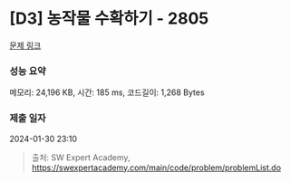 # [D3] 농작물 수확하기 - 2805 

[문제 링크](https://swexpertacademy.com/main/code/problem/problemDetail.do?contestProbId=AV7GLXqKAWYDFAXB) 

### 성능 요약

메모리: 24,196 KB, 시간: 185 ms, 코드길이: 1,268 Bytes

### 제출 일자

2024-01-30 23:10



> 출처: SW Expert Academy, https://swexpertacademy.com/main/code/problem/problemList.do